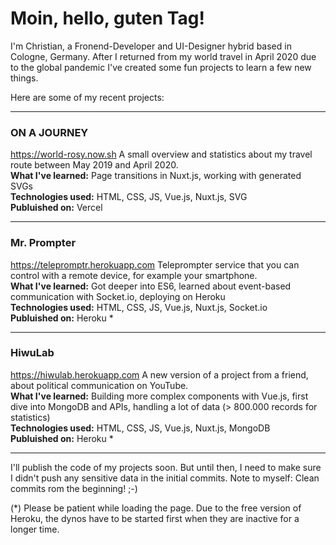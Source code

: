 
# Moin, hello, guten Tag!

I'm Christian, a Fronend-Developer and UI-Designer hybrid based in Cologne, Germany. After I returned from my world travel in April 2020 due to the global pandemic I've created some fun projects to learn a few new things.

Here are some of my recent projects:

---

### ON A JOURNEY
https://world-rosy.now.sh
A small overview and statistics about my travel route between May 2019 and April 2020.  
__What I've learned:__ Page transitions in Nuxt.js, working with generated SVGs  
__Technologies used:__ HTML, CSS, JS, Vue.js, Nuxt.js, SVG  
__Publuished on:__ Vercel

---

### Mr. Prompter
https://telepromptr.herokuapp.com
Teleprompter service that you can control with a remote device, for example your smartphone.  
__What I've learned:__ Got deeper into ES6, learned about event-based communication with Socket.io, deploying on Heroku  
__Technologies used:__ HTML, CSS, JS, Vue.js, Nuxt.js, Socket.io  
__Publuished on:__ Heroku  *

---

### HiwuLab
https://hiwulab.herokuapp.com
A new version of a project from a friend, about political communication on YouTube.  
__What I've learned:__ Building more complex components with Vue.js, first dive into MongoDB and APIs, handling a lot of data (> 800.000 records for statistics)  
__Technologies used:__ HTML, CSS, JS, Vue.js, Nuxt.js, MongoDB  
__Publuished on:__ Heroku *

---

I'll publish the code of my projects soon. But until then, I need to make sure I didn't push any sensitive data in the initial commits. Note to myself: Clean commits rom the beginning! ;-)

(*) Please be patient while loading the page. Due to the free version of Heroku, the dynos have to be started first when they are inactive for a longer time.
